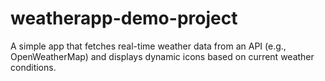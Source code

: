 # weatherapp-demo-project
A simple app that fetches real-time weather data from an API (e.g., OpenWeatherMap) and displays dynamic icons based on current weather conditions.
